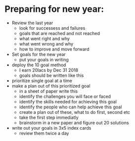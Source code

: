 Preparing for new year:
====
* Review the last year
	- look for successess and failures
	- goals that are reached and not reached
	- what went right and why
	- what went wrong and why
	- how to improve and move forward
* Set goals for the new year
	- put your goals in writing
* deploy the 10 goal method
	- I earn 20lacs by Dec 31 2018
	- goals should be written like this
* prioritize single goal at a time
* make a plan out of this prioritized goal
	- in a sheet of paper write this
	- identify the challenges you will face or faced
	- identify the skills needed for achieving this goal
	- identify the people who can help achieve this goal
	- create a plan out of these, what to do first, second etc
	- take the first step immediatly
	- brainstorm in a new paper and figure out 20 solutions
* write out your goals in 3x5 index cards
	- review them twice a day
